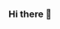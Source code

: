 ### Hi there 👋

<!--
**alfiramdhan/alfiramdhan** is a ✨ _special_ ✨ repository because its `README.md` (this file) appears on your GitHub profile.

Here are some ideas to get you started:

- 🌱 I’m currently learning data analyst including SQL, Python in some course platform
- 👯 I’m looking to collaborate on data

